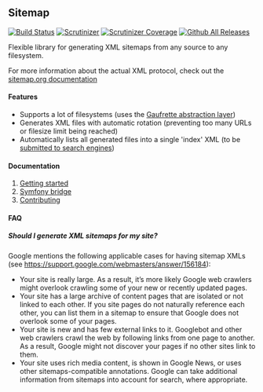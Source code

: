 ## Sitemap

[![Build Status](https://travis-ci.org/cleentfaar/sitemap.svg?branch=master)](https://travis-ci.org/cleentfaar/sitemap)
[![Scrutinizer](https://img.shields.io/scrutinizer/g/cleentfaar/sitemap.svg)]()
[![Scrutinizer Coverage](https://img.shields.io/scrutinizer/coverage/g/cleentfaar/sitemap.svg)]()
[![Github All Releases](https://img.shields.io/github/downloads/cleentfaar/sitemap/total.svg)]()

Flexible library for generating XML sitemaps from any source to any filesystem.

For more information about the actual XML protocol, check out 
the [sitemap.org documentation](https://sitemap.org)


#### Features

- Supports a lot of filesystems (uses the [Gaufrette abstraction layer](https://knplabs.github.io/Gaufrette/))
- Generates XML files with automatic rotation (preventing too many URLs or filesize limit being reached)
- Automatically lists all generated files into a single 'index' XML (to be [submitted to search engines](https://www.google.com/webmasters/tools/sitemap-list))


#### Documentation
1. [Getting started](docs/getting-started.md)
1. [Symfony bridge](docs/symfony-bridge.md)
1. [Contributing](docs/contributing.md) 


#### FAQ
##### Should I generate XML sitemaps for my site?

Google mentions the following applicable cases for having sitemap XMLs (see https://support.google.com/webmasters/answer/156184):

- Your site is really large. As a result, it’s more likely Google web crawlers might overlook crawling some of your new or recently updated pages.
- Your site has a large archive of content pages that are isolated or not linked to each other. If you site pages do not naturally reference each other, you can list them in a sitemap to ensure that Google does not overlook some of your pages.
- Your site is new and has few external links to it. Googlebot and other web crawlers crawl the web by following links from one page to another. As a result, Google might not discover your pages if no other sites link to them.
- Your site uses rich media content, is shown in Google News, or uses other sitemaps-compatible annotations. Google can take additional information from sitemaps into account for search, where appropriate.
